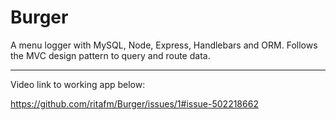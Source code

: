 # Burger
A menu logger with MySQL, Node, Express, Handlebars and ORM.  Follows the MVC design pattern to query and route data.

_________________________________________________________________________________________________________________________________________
Video link to working app below:

https://github.com/ritafm/Burger/issues/1#issue-502218662

